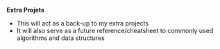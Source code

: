 **Extra Projets**
* This will act as a back-up to my extra projects
* It will also serve as a future reference/cheatsheet to commonly used algorithms and data structures
  
